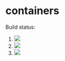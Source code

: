 # containers

Build status:
1. [![](https://github.com/agulati18/week08/workflows/tests-fibonacci/badge.svg)](https://github.com/agulati18/week08/actions?query=workflow%3Atests-fibonacci)
1. [![](https://github.com/agulati18/week08/workflows/tests-range/badge.svg)](https://github.com/agulati18/week08/actions?query=workflow%3Atests-range)
1. [![](https://github.com/agulati18/week08/workflows/tests-unicode/badge.svg)](https://github.com/agulati18/week08/actions?query=workflow%3Atests-unicode)
